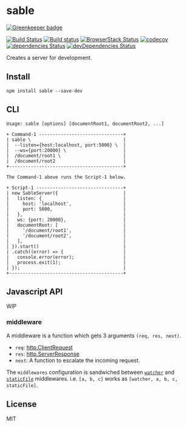 # sable

[![Greenkeeper badge](https://badges.greenkeeper.io/kei-ito/sable.svg)](https://greenkeeper.io/)

[![Build Status](https://travis-ci.org/kei-ito/sable.svg?branch=master)](https://travis-ci.org/kei-ito/sable)
[![Build status](https://ci.appveyor.com/api/projects/status/github/kei-ito/sable?branch=master&svg=true)](https://ci.appveyor.com/project/kei-ito/sable/branch/master)
[![BrowserStack Status](https://www.browserstack.com/automate/badge.svg?badge_key=clRVWTBmQVdFcHNGaDFvMDlxanRoZllsMGN1RU9JNW1CRUtEVjkxQ2NMZz0tLUVMdFpUZnJKajltN0FSTWlJeXBCbVE9PQ==--046a5961a5e492a5b38e13d34a12a6ca2a8c1139)](https://www.browserstack.com/automate/public-build/clRVWTBmQVdFcHNGaDFvMDlxanRoZllsMGN1RU9JNW1CRUtEVjkxQ2NMZz0tLUVMdFpUZnJKajltN0FSTWlJeXBCbVE9PQ==--046a5961a5e492a5b38e13d34a12a6ca2a8c1139)
[![codecov](https://codecov.io/gh/kei-ito/sable/branch/master/graph/badge.svg)](https://codecov.io/gh/kei-ito/sable)
[![dependencies Status](https://david-dm.org/kei-ito/sable/status.svg)](https://david-dm.org/kei-ito/sable)
[![devDependencies Status](https://david-dm.org/kei-ito/sable/dev-status.svg)](https://david-dm.org/kei-ito/sable?type=dev)

Creates a server for development.

## Install

```
npm install sable --save-dev
```

## CLI

```
Usage: sable [options] [documentRoot1, documentRoot2, ...]

+ Command-1 -------------------------------+
| sable \                                  |
|  --listen={host:localhost, port:5000} \  |
|  --ws={port:20000} \                     |
|  /document/root1 \                       |
|  /document/root2                         |
+------------------------------------------+

The Command-1 above runs the Script-1 below.

+ Script-1 --------------------------------+
| new SableServer({                        |
|   listen: {                              |
|     host: 'localhost',                   |
|     port: 5000,                          |
|   },                                     |
|   ws: {port: 20000},                     |
|   documentRoot: [                        |
|     '/document/root1',                   |
|     '/document/root2',                   |
|   ],                                     |
| }).start()                               |
| .catch((error) => {                      |
|   console.error(error);                  |
|   process.exit(1);                       |
| });                                      |
+------------------------------------------+
```

## Javascript API

WIP

### middleware

A middleware is a function which gets 3 arguments `(req, res, next)`.

- `req`: [http.ClientRequest](https://nodejs.org/api/http.html#http_class_http_clientrequest)
- `res`: [http.ServerResponse](https://nodejs.org/api/http.html#http_class_http_serverresponse)
- `next`: A function to escalate the incoming request.

The `middlewares` configuration is sandwiched between
[`watcher`](https://github.com/kei-ito/sable/blob/master/middleware/watcher/index.js)
and
[`staticFile`](https://github.com/kei-ito/sable/blob/master/middleware/staticFile/index.js)
middlewares. i.e. `[a, b, c]` works as `[watcher, a, b, c, staticFile]`.

## License

MIT
